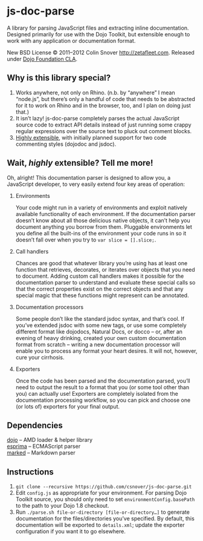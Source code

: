 js-doc-parse
============

A library for parsing JavaScript files and extracting inline documentation. Designed primarily for use with the Dojo
Toolkit, but extensible enough to work with any application or documentation format.

New BSD License © 2011–2012 Colin Snover <http://zetafleet.com>. Released under
[Dojo Foundation CLA](http://dojofoundation.org/about/cla).

Why is this library special?
----------------------------

1. Works anywhere, not only on Rhino. (n.b. by “anywhere” I mean “node.js”, but there’s only a handful of code that
   needs to be abstracted for it to work on Rhino and in the browser, too, and I plan on doing just that.)
2. It isn’t lazy! js-doc-parse completely parses the actual JavaScript source code to extract API details instead of
   just running some crappy regular expressions over the source text to pluck out comment blocks.
3. [Highly extensible](https://github.com/csnover/js-doc-parse/blob/master/config.js), with initially planned support
   for two code commenting styles (dojodoc and jsdoc).

Wait, _highly_ extensible? Tell me more!
----------------------------------------

Oh, alright! This documentation parser is designed to allow you, a JavaScript developer, to very easily extend four key
areas of operation:

1. Environments

   Your code might run in a variety of environments and exploit natively available functionality of each environment.
   If the documentation parser doesn’t know about all those delicious native objects, it can’t help you document
   anything you borrow from them. Pluggable environments let you define all the built-ins of the environment your code
   runs in so it doesn’t fall over when you try to `var slice = [].slice;`.

2. Call handlers

   Chances are good that whatever library you’re using has at least one function that retrieves, decorates, or iterates
   over objects that you need to document. Adding custom call handlers makes it possible for the documentation parser
   to understand and evaluate these special calls so that the correct properties exist on the correct objects and that
   any special magic that these functions might represent can be annotated.

3. Documentation processors

   Some people don’t like the standard jsdoc syntax, and that’s cool. If you’ve extended jsdoc with some new tags, or
   use some completely different format like dojodocs, Natural Docs, or docco – or, after an evening of heavy drinking,
   created your own custom documentation format from scratch – writing a new documentation processor will enable you
   to process any format your heart desires. It will not, however, cure your cirrhosis.

4. Exporters

   Once the code has been parsed and the documentation parsed, you’ll need to output the result to a format that you
   (or some tool other than you) can actually use! Exporters are completely isolated from the documentation processing
   workflow, so you can pick and choose one (or lots of) exporters for your final output.

Dependencies
------------

[dojo](https://github.com/dojo/dojo) – AMD loader & helper library  
[esprima](https://github.com/ariya/esprima) – ECMAScript parser  
[marked](https://github.com/chjj/marked) – Markdown parser

Instructions
------------

1. `git clone --recursive https://github.com/csnover/js-doc-parse.git`
2. Edit `config.js` as appropriate for your environment. For parsing Dojo Toolkit source, you should only need to set
   `environmentConfig.basePath` to the path to your Dojo 1.8 checkout.
3. Run `./parse.sh file-or-directory [file-or-directory…]` to generate documentation for the files/directories you’ve
   specified. By default, this documentation will be exported to `details.xml`; update the exporter configuration if
   you want it to go elsewhere.
